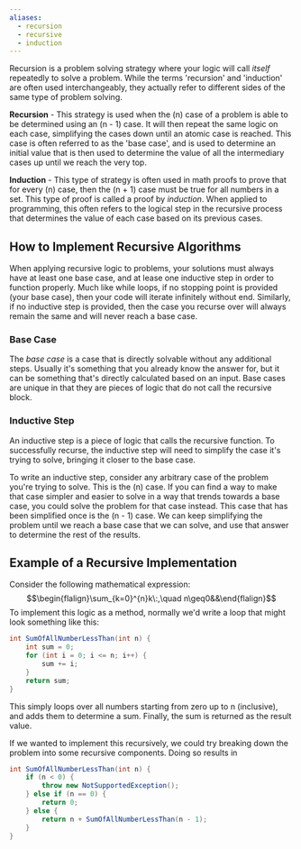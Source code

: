 ```yaml
---
aliases:
  - recursion
  - recursive
  - induction
---
```

Recursion is a problem solving strategy where your logic will call *itself* repeatedly to solve a problem. While the terms 'recursion' and 'induction' are often used interchangeably, they actually refer to different sides of the same type of problem solving.

**Recursion** - This strategy is used when the (n) case of a problem is able to be determined using an (n - 1) case. It will then repeat the same logic on each case, simplifying the cases down until an atomic case is reached. This case is often referred to as the 'base case', and is used to determine an initial value that is then used to determine the value of all the intermediary cases up until we reach the very top.

**Induction** - This type of strategy is often used in math proofs to prove that for every (n) case, then the (n + 1) case must be true for all numbers in a set. This type of proof is called a proof by *induction*. When applied to programming, this often refers to the logical step in the recursive process that determines the value of each case based on its previous cases.

## How to Implement Recursive Algorithms

When applying recursive logic to problems, your solutions must always have at least one base case, and at lease one inductive step in order to function properly. Much like while loops, if no stopping point is provided (your base case), then your code will iterate infinitely without end. Similarly, if no inductive step is provided, then the case you recurse over will always remain the same and will never reach a base case.
### Base Case
The *base case* is a case that is directly solvable without any additional steps. Usually it's something that you already know the answer for, but it can be something that's directly calculated based on an input. Base cases are unique in that they are pieces of logic that do not call the recursive block.
### Inductive Step
An inductive step is a piece of logic that calls the recursive function. To successfully recurse, the inductive step will need to simplify the case it's trying to solve, bringing it closer to the base case. 

To write an inductive step, consider any arbitrary case of the problem you're trying to solve. This is the (n) case. If you can find a way to make that case simpler and easier to solve in a way that trends towards a base case, you could solve the problem for that case instead. This case that has been simplified once is the (n - 1) case. We can keep simplifying the problem until we reach a base case that we can solve, and use that answer to determine the rest of the results.
## Example of a Recursive Implementation

Consider the following mathematical expression:
$$\begin{flalign}\sum_{k=0}^{n}k\:,\quad n\geq0&&\end{flalign}$$
To implement this logic as a method, normally we'd write a loop that might look something like this:

```cs
int SumOfAllNumberLessThan(int n) {
    int sum = 0;
    for (int i = 0; i <= n; i++) {
        sum += i;
    }
    return sum;
}
```

This simply loops over all numbers starting from zero up to n (inclusive), and adds them to determine a sum. Finally, the sum is returned as the result value.

If we wanted to implement this recursively, we could try breaking down the problem into some recursive components. Doing so results in

```cs
int SumOfAllNumberLessThan(int n) {
    if (n < 0) {
        throw new NotSupportedException();
    } else if (n == 0) {
        return 0;
    } else {
        return n + SumOfAllNumberLessThan(n - 1);
    }
}
```